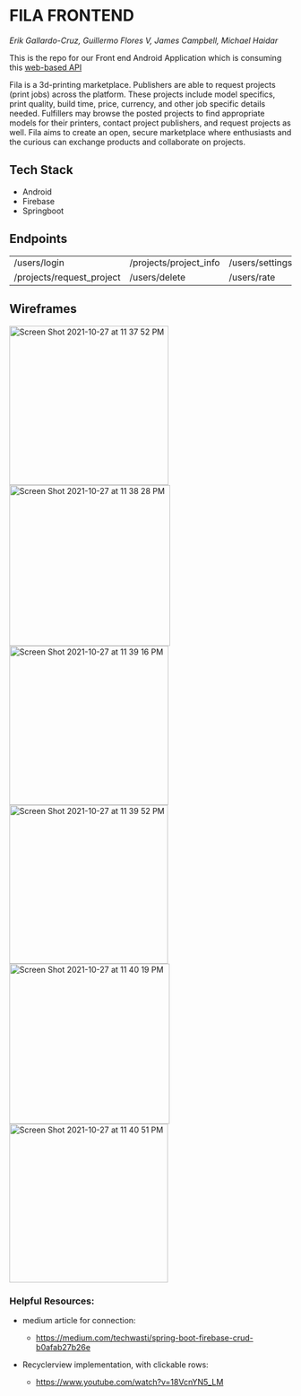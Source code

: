 # FILA FRONTEND
*Erik Gallardo-Cruz, Guillermo Flores V, James Campbell, Michael Haidar*

This is the repo for our Front end Android Application which is consuming this [web-based API](https://github.com/GuillermoFloresV/Project3_Group12_Backend)

Fila is a 3d-printing marketplace. Publishers are able to request projects (print jobs) across the platform. 
These projects include model specifics, print quality, build time, price, currency, and other job specific details needed.
Fulfillers may browse the posted projects to find appropriate models for their printers, contact project publishers, and request projects as well.
Fila aims to create an open, secure marketplace where enthusiasts and the curious can exchange products and collaborate on projects.

## Tech Stack
- Android
- Firebase
- Springboot 

## Endpoints
<table border="0">
 <tr>
 
 </tr>
 <tr>
    <td>/users/login</td>
    <td>/projects/project_info</td>
    <td>/users/settings</td>
    <td>/users/profile</td>
 </tr>
 <tr>
    <td>/projects/request_project</td>
    <td>/users/delete</td>
    <td>/users/rate</td>
    <td>/users/accept_project</td>
 </tr>
</table>

## Wireframes

<img width="284" alt="Screen Shot 2021-10-27 at 11 37 52 PM" src="https://user-images.githubusercontent.com/54544186/139200440-a343fbd8-df22-42c7-a198-a276b43eea4b.png"> <img width="287" alt="Screen Shot 2021-10-27 at 11 38 28 PM" src="https://user-images.githubusercontent.com/54544186/139200516-707332a0-669a-4ae3-a748-fba059394590.png"> <img width="284" alt="Screen Shot 2021-10-27 at 11 39 16 PM" src="https://user-images.githubusercontent.com/54544186/139200622-a174f1ec-2bdf-4052-97c6-97a1821544c9.png"> <img width="283" alt="Screen Shot 2021-10-27 at 11 39 52 PM" src="https://user-images.githubusercontent.com/54544186/139200706-d842c35f-d5e4-416b-b5c0-79b2202bc56f.png"> 
<img width="286" alt="Screen Shot 2021-10-27 at 11 40 19 PM" src="https://user-images.githubusercontent.com/54544186/139200761-93a28d01-f185-43ed-9aa5-7ad65506836a.png"> <img width="283" alt="Screen Shot 2021-10-27 at 11 40 51 PM" src="https://user-images.githubusercontent.com/54544186/139200838-b57639d5-f630-4df3-acb5-39044aee94a3.png">


### Helpful Resources:
- medium article for connection:
  -   https://medium.com/techwasti/spring-boot-firebase-crud-b0afab27b26e

- Recyclerview implementation, with clickable rows:
  -   https://www.youtube.com/watch?v=18VcnYN5_LM
